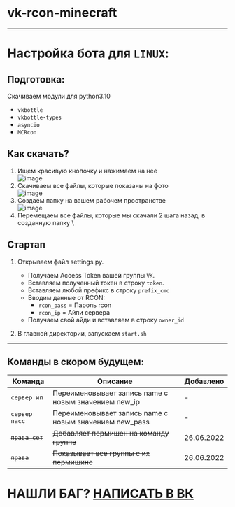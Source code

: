 # vk-rcon-minecraft
***
# Настройка бота для `LINUX`:
## Подготовка:
Скачиваем модули для python3.10 
- `vkbottle`
- `vkbottle-types`
- `asyncio` 
- `MCRcon`
## Как скачать?
1. Ищем красивую кнопочку и нажимаем на нее \
![image](https://user-images.githubusercontent.com/112260686/192136009-99e89171-0432-4956-8894-cae46ac8857c.png) 
2. Скачиваем все файлы, которые показаны на фото \
![image](https://user-images.githubusercontent.com/112260686/192136148-9327579d-ca33-467f-9ce7-f17dc77504a9.png) 
3. Создаем папку на вашем рабочем пространстве \
![image](https://user-images.githubusercontent.com/112260686/192136211-66050cdb-d2dd-44e8-9850-ae9adc86cb57.png) 
4. Перемещаем все файлы, которые мы скачали 2 шага назад, в созданную папку \

## Стартап
1. Открываем файл settings.py.
   - Получаем Access Token вашей группы `VK`.
   - Вставляем полученный токен в строку `token`.
   - Вставляем любой префикс в строку `prefix_cmd`
   - Вводим данные от RCON:
     -  `rcon_pass` = Пароль rcon
     -  `rcon_ip` = Айпи сервера
   - Получаем свой айди и вставляем в строку `owner_id`

2. В главной директории, запускаем `start.sh`
***

## Команды в скором будущем:
| Команда | Описание | Добавлено |
| --- | --- | --- |
| `сервер ип` | Переименовывает запись name с новым значением new_ip | - |
| `сервер пасс` | Переименовывает запись name с новым значением new_pass | - |
| ~~`права сет`~~ | ~~Добавляет пермишен на команду группе~~ | 26.06.2022 |
| ~~`права`~~ | ~~Показывает все группы с их пермишинс~~ | 26.06.2022 |
# НАШЛИ БАГ? [НАПИСАТЬ В ВК](https://vk.me/fixees)
